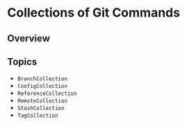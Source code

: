 # Collections of Git Commands

## Overview

## Topics

- ``BranchCollection``
- ``ConfigCollection``
- ``ReferenceCollection``
- ``RemoteCollection``
- ``StashCollection``
- ``TagCollection``

